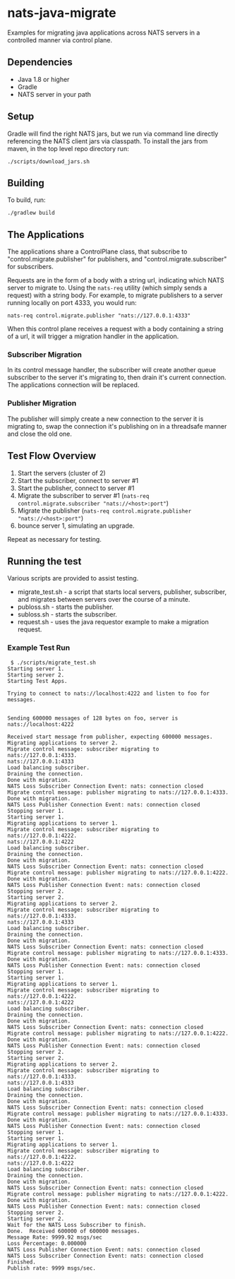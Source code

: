 # nats-java-migrate

Examples for migrating java applications across NATS servers in a controlled manner via control plane.

## Dependencies

- Java 1.8 or higher
- Gradle
- NATS server in your path

## Setup

Gradle will find the right NATS jars, but we run via command line directly
referencing the NATS client jars via classpath.  To install the jars from
maven, in the top level repo directory run:

`./scripts/download_jars.sh`

## Building

To build, run:

`./gradlew build`

## The Applications

The applications share a ControlPlane class, that subscribe to
"control.migrate.publisher" for publishers, and "control.migrate.subscriber"
for subscribers.

Requests are in the form of a body with a string url, indicating which NATS
server to migrate to.  Using the `nats-req` utility (which simply sends a request)
with a string body.  For example, to migrate publishers to a server running locally on
port 4333, you would run:

`nats-req control.migrate.publisher "nats://127.0.0.1:4333"`

When this control plane receives a request with a body containing a string of a url,
it will trigger a migration handler in the application.

### Subscriber Migration

In its control message handler, the subscriber will create another queue subscriber
to the server it's migrating to, then drain it's current connection.  The applications
connection will be replaced.

### Publisher Migration

The publisher will simply create a new connection to the server it is migrating to, 
swap the connection it's publishing on in a threadsafe manner and close the old one.

## Test Flow Overview

1) Start the servers (cluster of 2)
2) Start the subscriber, connect to server #1
3) Start the publisher, connect to server #1
4) Migrate the subscriber to server #1 (`nats-req control.migrate.subscriber "nats://<host>:port"`)
5) Migrate the publisher (`nats-req control.migrate.publisher "nats://<host>:port"`)
6) bounce server 1, simulating an upgrade.

Repeat as necessary for testing.

## Running the test

Various scripts are provided to assist testing.

- migrate_test.sh - a script that starts local servers, publisher, subscriber,
and migrates between servers over the course of a minute.
- publoss.sh - starts the publisher.
- subloss.sh - starts the subscriber.
- request.sh - uses the java requestor example to make a migration request.

### Example Test Run

```text
 $ ./scripts/migrate_test.sh 
Starting server 1.
Starting server 2.
Starting Test Apps.

Trying to connect to nats://localhost:4222 and listen to foo for messages.


Sending 600000 messages of 128 bytes on foo, server is nats://localhost:4222

Received start message from publisher, expecting 600000 messages.
Migrating applications to server 2.
Migrate control message: subscriber migrating to nats://127.0.0.1:4333.
nats://127.0.0.1:4333
Load balancing subscriber.
Draining the connection.
Done with migration.
NATS Loss Subscriber Connection Event: nats: connection closed
Migrate control message: publisher migrating to nats://127.0.0.1:4333.
Done with migration.
NATS Loss Publisher Connection Event: nats: connection closed
Stopping server 1.
Starting server 1.
Migrating applications to server 1.
Migrate control message: subscriber migrating to nats://127.0.0.1:4222.
nats://127.0.0.1:4222
Load balancing subscriber.
Draining the connection.
Done with migration.
NATS Loss Subscriber Connection Event: nats: connection closed
Migrate control message: publisher migrating to nats://127.0.0.1:4222.
Done with migration.
NATS Loss Publisher Connection Event: nats: connection closed
Stopping server 2.
Starting server 2.
Migrating applications to server 2.
Migrate control message: subscriber migrating to nats://127.0.0.1:4333.
nats://127.0.0.1:4333
Load balancing subscriber.
Draining the connection.
Done with migration.
NATS Loss Subscriber Connection Event: nats: connection closed
Migrate control message: publisher migrating to nats://127.0.0.1:4333.
Done with migration.
NATS Loss Publisher Connection Event: nats: connection closed
Stopping server 1.
Starting server 1.
Migrating applications to server 1.
Migrate control message: subscriber migrating to nats://127.0.0.1:4222.
nats://127.0.0.1:4222
Load balancing subscriber.
Draining the connection.
Done with migration.
NATS Loss Subscriber Connection Event: nats: connection closed
Migrate control message: publisher migrating to nats://127.0.0.1:4222.
Done with migration.
NATS Loss Publisher Connection Event: nats: connection closed
Stopping server 2.
Starting server 2.
Migrating applications to server 2.
Migrate control message: subscriber migrating to nats://127.0.0.1:4333.
nats://127.0.0.1:4333
Load balancing subscriber.
Draining the connection.
Done with migration.
NATS Loss Subscriber Connection Event: nats: connection closed
Migrate control message: publisher migrating to nats://127.0.0.1:4333.
Done with migration.
NATS Loss Publisher Connection Event: nats: connection closed
Stopping server 1.
Starting server 1.
Migrating applications to server 1.
Migrate control message: subscriber migrating to nats://127.0.0.1:4222.
nats://127.0.0.1:4222
Load balancing subscriber.
Draining the connection.
Done with migration.
NATS Loss Subscriber Connection Event: nats: connection closed
Migrate control message: publisher migrating to nats://127.0.0.1:4222.
Done with migration.
NATS Loss Publisher Connection Event: nats: connection closed
Stopping server 2.
Starting server 2.
Wait for the NATS Loss Subscriber to finish.
Done.  Received 600000 of 600000 messages.
Message Rate: 9999.92 msgs/sec
Loss Percentage: 0.000000
NATS Loss Publisher Connection Event: nats: connection closed
NATS Loss Subscriber Connection Event: nats: connection closed
Finished.
Publish rate: 9999 msgs/sec.
```
